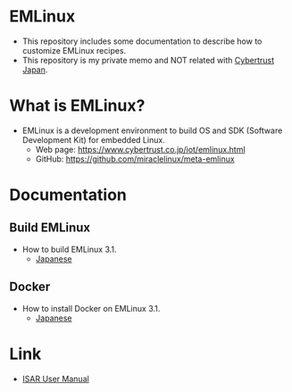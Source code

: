 # EMLinux
- This repository includes some documentation to describe how to customize EMLinux recipes.
- This repository is my private memo and NOT related with [Cybertrust Japan](https://www.cybertrust.co.jp/). 

# What is EMLinux?
- EMLinux is a development environment to build OS and SDK (Software Development Kit) for embedded Linux.
  - Web page: https://www.cybertrust.co.jp/iot/emlinux.html
  - GitHub: https://github.com/miraclelinux/meta-emlinux

# Documentation
## Build EMLinux
- How to build EMLinux 3.1.
  - [Japanese](doc/jp/Build-EMLinux31_jp.md)
## Docker
- How to install Docker on EMLinux 3.1.
  - [Japanese](doc/jp/Install-Docker-on-EMLinux31_jp.md)
<!--
## K3s
- How to install K3s on EMLinux 3.1.
  - [Japanese](doc/jp/Install-K3s_jp.md)
## Podman
- How to install Podman on EMLinux 3.1.
  - [Japanese](doc/jp/Install-Podman_jp.md)
-->

# Link
- [ISAR User Manual](https://github.com/ilbers/isar/blob/master/doc/user_manual.md)